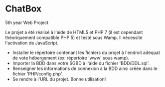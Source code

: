 # ChatBox
5th year Web Project

Le projet a été réalisé à l'aide de HTML5 et PHP 7 (il est cependant théoriquement compatible PHP 5) et testé sous Wamp.
Il nécessite l'activation de JavaScript.

- Installer le répertoire contenant les fichiers du projet à l'endroit adéquat de vote hébergement (ex: répertoire 'www' sous wamp).
- Importer la BDD dans votre SGBD à l'aide du fichier 'BDD/DDL.sql'.
- Renseigner les informations de connexion à la BDD ainsi créée dans le fichier 'PHP/config.php'.
- Se rendre à l'URL du projet. Bonne utilisation!
